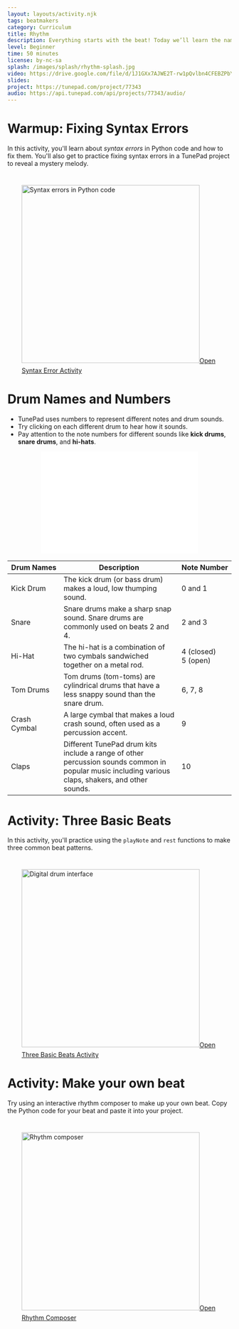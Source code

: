 ```yaml
---
layout: layouts/activity.njk
tags: beatmakers
category: Curriculum
title: Rhythm
description: Everything starts with the beat! Today we’ll learn the names of drum sounds and their note numbers in TunePad. Then we’ll practice making common beat patterns. We’ll also explore how different drum sounds can shape how a rhythm feels.
level: Beginner
time: 50 minutes
license: by-nc-sa
splash: /images/splash/rhythm-splash.jpg
video: https://drive.google.com/file/d/1J1GXx7AJWE2T-rw1pQvlbn4CFEBZPbYd/view
slides: 
project: https://tunepad.com/project/77343
audio: https://api.tunepad.com/api/projects/77343/audio/
---
```


# Warmup: Fixing Syntax Errors
In this activity, you'll learn about *syntax errors* in Python code and how to fix them.
You'll also get to practice fixing syntax errors in a TunePad project to reveal a mystery melody.

<a href="/tutorials/syntax-errors" style="margin: 2rem; display: block;" target="_blank">
<img src="/images/splash/syntax-errors.png" style="margin: 0.5rem 0" alt="Syntax errors in Python code" width="400">Open Syntax Error Activity</a>


# Drum Names and Numbers
* TunePad uses numbers to represent different notes and drum sounds.
* Try clicking on each different drum to hear how it sounds.
* Pay attention to the note numbers for different sounds like **kick drums**, **snare drums**, and **hi-hats**.

<iframe src="/interactives/drumkit/" style="width: 70%; height: auto; aspect-ratio: 20 / 13; border: none; margin: 0 auto; display: block;"></iframe>


| Drum&nbsp;Names | Description | Note&nbsp;Number |
| ---------- | ----------- | ------------------- |
| Kick Drum | The kick drum (or bass drum) makes a loud, low thumping sound. | 0 and 1 |
| Snare | Snare drums make a sharp snap sound. Snare drums are commonly used on beats 2 and 4. | 2 and 3 |
| Hi-Hat | The hi-hat is a combination of two cymbals sandwiched together on a metal rod. | 4 (closed)<br>5 (open) |
| Tom Drums | Tom drums (tom-toms) are cylindrical drums that have a less snappy sound than the snare drum. | 6, 7, 8 |
| Crash Cymbal | A large cymbal that makes a loud crash sound, often used as a percussion accent. | 9 |
| Claps | Different TunePad drum kits include a range of other percussion sounds common in popular music including various claps, shakers, and other sounds. | 10 |


# Activity: Three Basic Beats
In this activity, you'll practice using the `playNote` and `rest` functions to make three common beat patterns.
<a href="/tutorials/three-beats" style="margin: 2rem; display: block;" target="_blank">
<img src="/images/splash/three-beats-splash.png" style="margin: 0.5rem 0" alt="Digital drum interface" width="400">Open Three Basic Beats Activity</a>


# Activity: Make your own beat
Try using an interactive rhythm composer to make up your own beat.
Copy the Python code for your beat and paste it into your project.

<a href="/interactives/composer" style="margin: 2rem; display: block;" target="_blank">
<img src="/images/splash/composer-splash.png" style="margin: 0.5rem 0" alt="Rhythm composer" width="400">Open Rhythm Composer</a>